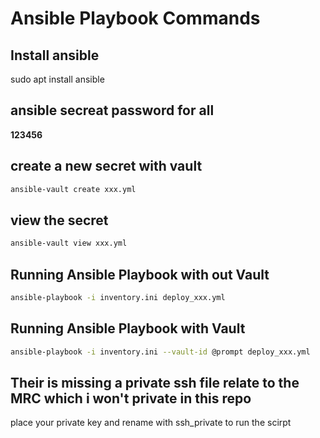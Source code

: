 # Ansible Playbook Commands
## Install ansible 
sudo apt install ansible

## ansible secreat password for all

**123456**
## create a new secret with vault
```bash
ansible-vault create xxx.yml
```
## view the secret
```bash
ansible-vault view xxx.yml
```

## Running Ansible Playbook with out Vault
```bash
ansible-playbook -i inventory.ini deploy_xxx.yml
```

## Running Ansible Playbook with Vault
```bash
ansible-playbook -i inventory.ini --vault-id @prompt deploy_xxx.yml
```

## Their is missing a private ssh file relate to the MRC which i won't private in this repo

place your private key and rename with ssh_private to run the scirpt